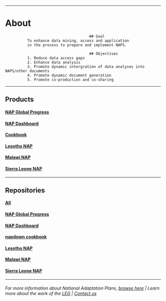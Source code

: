 
----------

# About
                                          ## Goal   
              To enhance data mining, access and application 
              in the process to prepare and implement NAPS.   

                                          ## Objectives  
              1. Reduce data access gaps    
              2. Enhance data analysis    
              3. Promote dynamic intergration of data analyses into NAPS/other documents    
              4. Promote dynamic document generation      
              5. Promote co-production and co-sharing     

----

## Products                                                                                                      
####  [NAP Global Progress](https://napdown.github.io/NAP-Global-Progress/)                                
#### [NAP Dashboard](https://napdown.github.io/O-NAPs-Dashboard/)                                          
#### [Cookbook](https://napdown.github.io/NAPdown/)                                                        
#### [Lesotho NAP](https://napdown.github.io/Lesotho/)                                                     
#### [Malawi NAP](https://napdown.github.io/Malawi-uon/)
#### [Sierra Leone NAP](https://napdown.github.io/Sierra-Leone/)

----------
## Repositories
#### [All](https://github.com/napdown)
#### [NAP Global Progress](https://github.com/napdown/NAP-Global-Progress)
#### [NAP Dashboard](https://github.com/napdown/O-NAPs-Dashboard)
#### [napdown cookbook](https://github.com/napdown/NAPdown)
#### [Lesotho NAP](https://github.com/napdown/Lesotho)
#### [Malawi NAP](https://github.com/napdown/Malawi-uon)
#### [Sierra Leone NAP](https://github.com/napdown/Sierra-Leone)



-----

###### For more information about National Adaptation Plans, [browse here](https://www4.unfccc.int/sites/NAPC/Pages/national-adaptation-plans.aspx)        |           Learn more about the work of the [LEG](https://unfccc.int/LEG)             |            [Contact us](mailto:opennapdown@gmail.com) 

